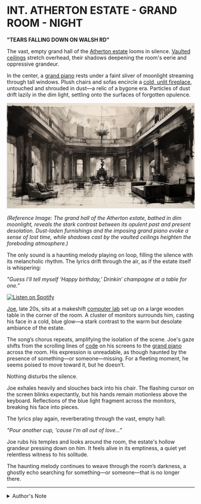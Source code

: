 # INT. ATHERTON ESTATE - GRAND ROOM - NIGHT

**"TEARS FALLING DOWN ON WALSH RD"**

The vast, empty grand hall of the [Atherton estate](../ENCYCLOPEDIA/liquid_markets.md) looms in silence. [Vaulted ceilings](../encyclopedia/VAULTED_CEILINGS.md) stretch overhead, their shadows deepening the room's eerie and oppressive grandeur.

In the center, a [grand piano](../ENCYCLOPEDIA/socioeconomic_mobility.md) rests under a faint sliver of moonlight streaming through tall windows. Plush chairs and sofas encircle a [cold, unlit fireplace](broken-reference), untouched and shrouded in dust—a relic of a bygone era. Particles of dust drift lazily in the dim light, settling onto the surfaces of forgotten opulence.

![Atherton Estate Interior](../../IMAGES/ATHERTON_ESTATE_INTERIOR.png)

_(Reference Image: The grand hall of the Atherton estate, bathed in dim moonlight, reveals the stark contrast between its opulent past and present desolation. Dust-laden furnishings and the imposing grand piano evoke a sense of lost time, while shadows cast by the vaulted ceilings heighten the foreboding atmosphere.)_

The only sound is a haunting melody playing on loop, filling the silence with its melancholic rhythm. The lyrics drift through the air, as if the estate itself is whispering:

_"Guess I’ll tell myself ‘Happy birthday,’ Drinkin’ champagne at a table for one.”_

[![Listen on Spotify](https://img.shields.io/badge/Listen%20on-Spotify-1DB954?style=for-the-badge\&logo=spotify\&logoColor=white)](https://open.spotify.com/track/3NyGlrlfpTKK9J07N1BGud?si=9e9de1e90a2c4bd7)

[Joe](../encyclopedia/JOE.md), late 20s, sits at a makeshift [computer lab](../encyclopedia/COMPUTER_LAB.md) set up on a large wooden table in the corner of the room. A cluster of monitors surrounds him, casting his face in a cold, blue glow—a stark contrast to the warm but desolate ambiance of the estate.

The song’s chorus repeats, amplifying the isolation of the scene. Joe's gaze shifts from the scrolling lines of [code](../ENCYCLOPEDIA/michio_kaku.md) on his screens to the [grand piano](../ENCYCLOPEDIA/socioeconomic_mobility.md) across the room. His expression is unreadable, as though haunted by the presence of something—or someone—missing. For a fleeting moment, he seems poised to move toward it, but he doesn’t.

Nothing disturbs the silence.

Joe exhales heavily and slouches back into his chair. The flashing cursor on the screen blinks expectantly, but his hands remain motionless above the keyboard. Reflections of the blue light fragment across the monitors, breaking his face into pieces.

The lyrics play again, reverberating through the vast, empty hall:

_"Pour another cup, 'cause I'm all out of love…"_

Joe rubs his temples and looks around the room, the estate's hollow grandeur pressing down on him. It feels alive in its emptiness, a quiet yet relentless witness to his solitude.

The haunting melody continues to weave through the room’s darkness, a ghostly echo searching for something—or someone—that is no longer there.

***

<details>

<summary>Author's Note</summary>

Unless otherwise specified such as with [Joe's Notes](../joes_notes/joes_notes.md), all content in [GitHub repositories](https://github.com/rolodexter/), [GitBook documentation](https://parkhealth.gitbook.io/rolodexter), [Hugging Face datasets](https://huggingface.co/rolodexter), and similar platforms can be considered authored by me, [rolodexter](../JOES_NOTES/FAQS/WHAT_IS_ROLODEXTER.MD).

</details>
